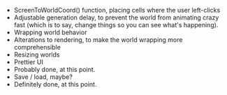 *	ScreenToWorldCoord() function, placing cells where the user left-clicks
*	Adjustable generation delay, to prevent the world from animating crazy fast (which is to say, change things so you can see what's happening).
*	Wrapping world behavior
*	Alterations to rendering, to make the world wrapping more comprehensible
*	Resizing worlds
*	Prettier UI
*	Probably done, at this point.
*	Save / load, maybe?
*	Definitely done, at this point.
